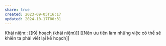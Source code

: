 ```yaml
---
share: true
created: 2023-09-05T16:17
updated: 2024-10-17T00:31
---
```

Khái niệm:: [[Kế hoạch (khái niệm)]]
[[Nên ưu tiên làm những việc có thể sẽ khiến ta phải viết lại kế hoạch]]
